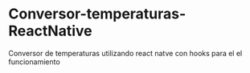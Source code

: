 # Conversor-temperaturas-ReactNative

Conversor de temperaturas utilizando react natve con hooks para el el funcionamiento
